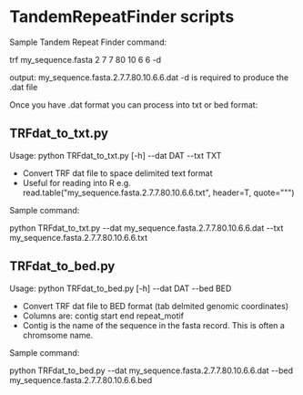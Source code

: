 TandemRepeatFinder scripts
==========================

Sample Tandem Repeat Finder command:

trf my_sequence.fasta 2 7 7 80 10 6 6 -d

output: my_sequence.fasta.2.7.7.80.10.6.6.dat
-d is required to produce the .dat file

Once you have .dat format you can process into txt or bed format:

TRFdat_to_txt.py
---------------
Usage: python TRFdat_to_txt.py [-h] --dat DAT --txt TXT

* Convert TRF dat file to space delimited text format
* Useful for reading into R e.g. read.table("my_sequence.fasta.2.7.7.80.10.6.6.txt", header=T, quote="\"")

Sample command:

python TRFdat_to_txt.py --dat my_sequence.fasta.2.7.7.80.10.6.6.dat --txt my_sequence.fasta.2.7.7.80.10.6.6.txt



TRFdat_to_bed.py
---------------
Usage: python TRFdat_to_bed.py [-h] --dat DAT --bed BED

* Convert TRF dat file to BED format (tab delmited genomic coordinates)
* Columns are: contig start   end repeat_motif
* Contig is the name of the sequence in the fasta record. This is often a chromsome name.

Sample command:

python TRFdat_to_bed.py --dat my_sequence.fasta.2.7.7.80.10.6.6.dat --bed my_sequence.fasta.2.7.7.80.10.6.6.bed
